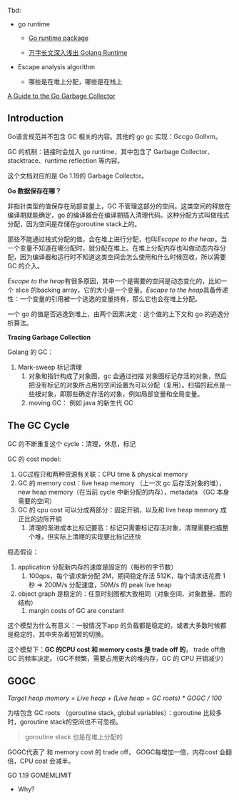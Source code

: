 
Tbd: 

- go runtime

  - [Go runtime package](https://pkg.go.dev/runtime#section-directories)

  - [万字长文深入浅出 Golang Runtime](https://zhuanlan.zhihu.com/p/95056679)

- Escape analysis algorithm
  -  哪些是在堆上分配，哪些是在栈上



[A Guide to the Go Garbage Collector](https://tip.golang.org/doc/gc-guide)

## Introduction

Go语言规范并不包含 GC 相关的内容。其他的 go gc 实现：Gccgo Gollvm。

GC 的机制：链接时会加入 go runtime，其中包含了 Garbage Collector、stacktrace、runtime reflection 等内容。

这个文档对应的是 Go 1.19的 Garbage Collector。

**Go 数据保存在哪？**

非指针类型的值保存在局部变量上，GC 不管理这部分的空间。这类空间的释放在编译期就能确定，go 的编译器会在编译期插入清理代码。这种分配方式叫做栈式分配，因为空间是存储在goroutine stack上的。

那些不能通过栈式分配的值，会在堆上进行分配，也叫*Escape to the heap*。当一个变量不知道在哪分配时，就分配在堆上。在堆上分配内存也叫做动态内存分配，因为编译器和运行时不知道这类空间会怎么使用和什么时候回收，所以需要 GC 的介入。

*Escape to the heap*有很多原因，其中一个是需要的空间是动态变化的，比如一个 slice 的backing array，它的大小是一个变量。*Escape to the heap*具备传递性：一个变量的引用被一个逃逸的变量持有，那么它也会在堆上分配。

一个 go 的值是否逃逸到堆上，由两个因素决定：这个值的上下文和 go 的逃逸分析算法。

**Tracing Garbage Collection**

Golang 的 GC：

1. Mark-sweep 标记清理
   1. 对象和指针构成了对象图，gc 会通过扫描 对象图标记存活的对象，然后把没有标记的对象所占用的空间设置为可以分配（复用）。扫描的起点是一些根对象，即那些确定存活的对象，例如局部变量和全局变量。
   2. moving GC： 例如 java 的新生代 GC

## The GC Cycle

GC 的不断重复这个 cycle：清理，休息，标记

GC 的 cost model:

1. GC过程只和两种资源有关联：CPU time & physical memory
2. GC 的 memory cost：live heap memory （上一次 gc 后存活对象的堆），new heap memory（在当前 cycle 中新分配的内存），metadata （GC 本身需要的空间）
3. GC 的 cpu cost 可以分成两部分：固定开销，以及和 live heap memory 成正比的边际开销
   1. 清理的渐进成本比标记要高：标记只需要标记存活对象，清理需要扫描整个堆，但实际上清理的实现要比标记还快

稳态假设：

1. application 分配新内存的速度是固定的（每秒的字节数）
   1. 100qps，每个请求新分配 2M，期间稳定存活 512K，每个请求话花费 1 秒 => 200M/s 分配速度，50M/s 的 peak live heap
2. object graph 是稳定的：任意时刻图都大致相同（对象空间、对象数量、图的结构）
   1. margin costs of GC are constant

 这个模型为什么有意义：一般情况下app 的负载都是稳定的，或者大多数时候都是稳定的，其中夹杂着短暂的切换。

这个模型下：**GC 的CPU cost 和 memory costs 是 trade off 的**， trade off由GC 的频率决定。（GC不频繁，需要占用更大的堆内存，GC 的 CPU 开销减少）

## GOGC

*Target heap memory = Live heap + (Live heap + GC roots) \* GOGC / 100*

 为啥包含 GC roots （goroutine stack, global variables）：goroutine 比较多时，goroutine stack的空间也不可忽视。

> goroutine stack 也是在堆上分配的

GOGC代表了 和 memory cost 的 trade off， GOGC每增加一倍，内存cost 会翻倍，CPU cost 会减半。



GO 1.19 GOMEMLIMIT

- Why? 


